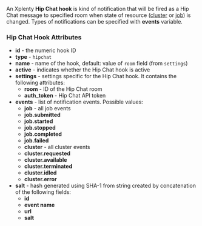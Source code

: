 An Xplenty **Hip Chat hook** is kind of notification that will be fired as a Hip Chat message to specified room when state of resource ([cluster](https://github.com/xplenty/xplenty-api-doc-v2/blob/master/resources/cluster.md) or [job](https://github.com/xplenty/xplenty-api-doc-v2/blob/master/resources/job.md)) is changed. Types of notifications can be specified with **events** variable.

### Hip Chat Hook Attributes

* **id** - the numeric hook ID
* **type** - `hipchat`
* **name** - name of the hook, default: value of `room` field (from `settings`)
* **active** - indicates whether the Hip Chat hook is active
* **settings** - settings specific for the Hip Chat hook. It contains the following attributes:
  * **room** - ID of the Hip Chat room
  * **auth_token** - Hip Chat API token
* **events** - list of notification events. Possible values:
  * **job** - all job events
  * **job.submitted**
  * **job.started**
  * **job.stopped**
  * **job.completed**
  * **job.failed**
  * **cluster** - all cluster events
  * **cluster.requested**
  * **cluster.available**
  * **cluster.terminated**
  * **cluster.idled**
  * **cluster.error**
* **salt** - hash generated using SHA-1 from string created by concatenation of the following fields:
  * **id**
  * **event name**
  * **url**
  * **salt**
